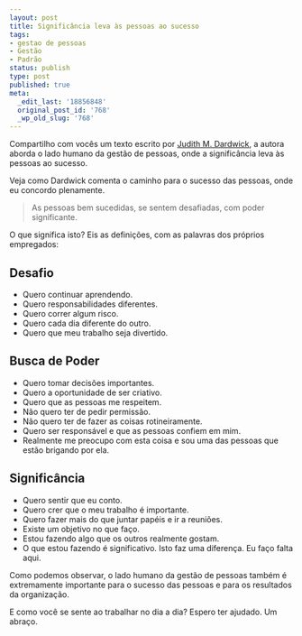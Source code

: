 ```yaml
---
layout: post
title: Significância leva às pessoas ao sucesso
tags:
- gestao de pessoas
- Gestão
- Padrão
status: publish
type: post
published: true
meta:
  _edit_last: '18856848'
  original_post_id: '768'
  _wp_old_slug: '768'
---
```

Compartilho com vocês um texto escrito por <a href="http://www.judithmbardwick.com/" target="_blank">Judith M. Dardwick</a>, a autora aborda o lado humano da gestão de pessoas, onde a significância leva às pessoas ao sucesso.

Veja como Dardwick comenta o caminho para o sucesso das pessoas, onde eu concordo plenamente.
<blockquote>As pessoas bem sucedidas, se sentem desafiadas, com poder significante.</blockquote>
O que significa isto? Eis as definições, com as palavras dos próprios empregados:

<h2>Desafio</h2>
<ul>
	<li>Quero continuar aprendendo.</li>
	<li>Quero responsabilidades diferentes.</li>
	<li>Quero correr algum risco.</li>
	<li>Quero cada dia diferente do outro.</li>
	<li>Quero que meu trabalho seja divertido.</li>
</ul>
<h2>Busca de Poder</h2>
<ul>
	<li>Quero tomar decisões importantes.</li>
	<li>Quero a oportunidade de ser criativo.</li>
	<li>Quero que as pessoas me respeitem.</li>
	<li>Não quero ter de pedir permissão.</li>
	<li>Não quero ter de fazer as coisas rotineiramente.</li>
	<li>Quero ser responsável e que as pessoas confiem em mim.</li>
	<li>Realmente me preocupo com esta coisa e sou uma das pessoas que estão brigando por ela.</li>
</ul>

<h2>Significância</h2>
<ul>
	<li>Quero sentir que eu conto.</li>
	<li>Quero crer que o meu trabalho é importante.</li>
	<li>Quero fazer mais do que juntar papéis e ir a reuniões.</li>
	<li>Existe um objetivo no que faço.</li>
	<li>Estou fazendo algo que os outros realmente gostam.</li>
	<li>O que estou fazendo é significativo. Isto faz uma diferença. Eu faço falta aqui.</li>
</ul>

Como podemos observar, o lado humano da gestão de pessoas também é extremamente importante para o sucesso das pessoas e para os resultados da organização.

E como você se sente ao trabalhar no dia a dia?
Espero ter ajudado. Um abraço.